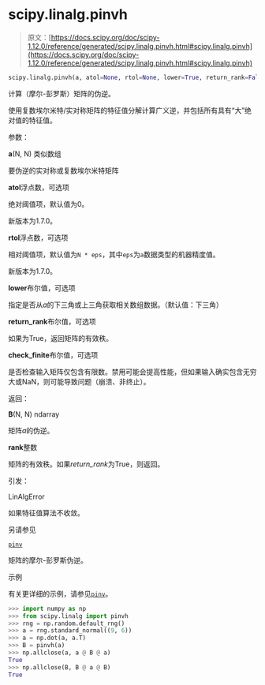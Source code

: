 # scipy.linalg.pinvh

> 原文：[https://docs.scipy.org/doc/scipy-1.12.0/reference/generated/scipy.linalg.pinvh.html#scipy.linalg.pinvh](https://docs.scipy.org/doc/scipy-1.12.0/reference/generated/scipy.linalg.pinvh.html#scipy.linalg.pinvh)

```py
scipy.linalg.pinvh(a, atol=None, rtol=None, lower=True, return_rank=False, check_finite=True)
```

计算（摩尔-彭罗斯）矩阵的伪逆。

使用复数埃尔米特/实对称矩阵的特征值分解计算广义逆，并包括所有具有“大”绝对值的特征值。

参数：

**a**(N, N) 类似数组

要伪逆的实对称或复数埃尔米特矩阵

**atol**浮点数，可选项

绝对阈值项，默认值为0。

新版本为1.7.0。

**rtol**浮点数，可选项

相对阈值项，默认值为`N * eps`，其中`eps`为`a`数据类型的机器精度值。

新版本为1.7.0。

**lower**布尔值，可选项

指定是否从*a*的下三角或上三角获取相关数组数据。（默认值：下三角）

**return_rank**布尔值，可选项

如果为True，返回矩阵的有效秩。

**check_finite**布尔值，可选项

是否检查输入矩阵仅包含有限数。禁用可能会提高性能，但如果输入确实包含无穷大或NaN，则可能导致问题（崩溃、非终止）。

返回：

**B**(N, N) ndarray

矩阵*a*的伪逆。

**rank**整数

矩阵的有效秩。如果*return_rank*为True，则返回。

引发：

LinAlgError

如果特征值算法不收敛。

另请参见

[`pinv`](https://docs.scipy.org/doc/scipy-1.12.0/reference/generated/scipy.linalg.pinv.html#scipy.linalg.pinv "scipy.linalg.pinv")

矩阵的摩尔-彭罗斯伪逆。

示例

有关更详细的示例，请参见[`pinv`](https://docs.scipy.org/doc/scipy-1.12.0/reference/generated/scipy.linalg.pinv.html#scipy.linalg.pinv "scipy.linalg.pinv")。

```py
>>> import numpy as np
>>> from scipy.linalg import pinvh
>>> rng = np.random.default_rng()
>>> a = rng.standard_normal((9, 6))
>>> a = np.dot(a, a.T)
>>> B = pinvh(a)
>>> np.allclose(a, a @ B @ a)
True
>>> np.allclose(B, B @ a @ B)
True 
```
